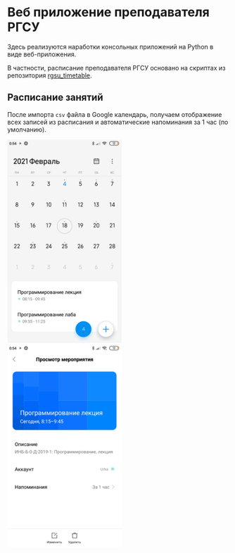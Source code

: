 # Веб приложение преподавателя РГСУ
Здесь реализуются наработки консольных приложений на Python в виде веб-приложения.

В частности, расписание преподавателя РГСУ основано на скриптах из репозитория [rgsu_timetable](https://github.com/vol1ura/rgsu_timetable).

## Расписание занятий
После импорта `csv` файла в Google календарь, получаем отображение всех записей из расписания и автоматические напоминания за 1 час (по умолчанию).

<img src="pics/pic1.png" width="260"> <img src="pics/pic2.png" width="260">
